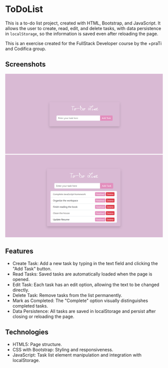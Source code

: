 # ToDoList

This is a to-do list project, created with HTML, Bootstrap, and JavaScript. It allows the user to create, read, edit, and delete tasks, with data persistence in `localStorage`, so the information is saved even after reloading the page.

This is an exercise created for the FullStack Developer course by the +praTi and Codifica group.

## Screenshots

![task input section ](image.png)
![the task list](image-1.png)

## Features

- Create Task: Add a new task by typing in the text field and clicking the "Add Task" button.
- Read Tasks: Saved tasks are automatically loaded when the page is opened.
- Edit Task: Each task has an edit option, allowing the text to be changed directly.
- Delete Task: Remove tasks from the list permanently.
- Mark as Completed: The "Complete" option visually distinguishes completed tasks.
- Data Persistence: All tasks are saved in localStorage and persist after closing or reloading the page.

## Technologies

- HTML5: Page structure.
- CSS with Bootstrap: Styling and responsiveness.
- JavaScript: Task list element manipulation and integration with localStorage.
